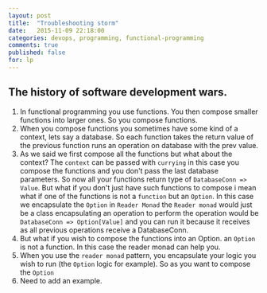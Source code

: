 ```yaml
---
layout: post
title:  "Troubleshooting storm"
date:   2015-11-09 22:18:00
categories: devops, programming, functional-programming
comments: true
published: false
for: lp
---
```

The history of software development wars.
---------

1. In functional programming you use functions.  You then compose smaller functions into larger ones.  So you compose functions.
1. When you compose functions you sometimes have some kind of a context, lets say a database.  So each function takes the return value of the previous function runs an operation on database with the prev value.
1. As we said we first compose all the functions but what about the context? The `context` can be passed with `currying` in this case you compose the functions and you don't pass the last database parameters.  So now all your functions return type of `DatabaseConn => Value`.  But what if you don't just have such functions to compose i mean what if one of the functions is not a `function` but an `Option`.  In this case we encapsulate the `Option` in `Reader Monad` the `Reader monad` would just be a class encapsulating an operation to perform the operation would be `DatabaseConn => Option[Value]` and you can run it because it receives as all previous operations receive a DatabaseConn. 
1. But what if you wish to compose the functions into an Option.  an `Option` is not a function.  In this case the reader monad can help you.
1. When you use the `reader monad` pattern, you encapsulate your logic you wish to run (the `Option` logic for example).  So as you want to compose the `Option`
1. Need to add an example.
